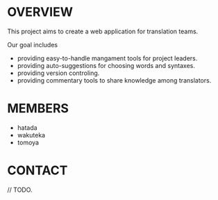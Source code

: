 # OVERVIEW

This project aims to create a web application for translation teams.

Our goal includes
- providing easy-to-handle mangament tools for project leaders.
- providing auto-suggestions for choosing words and syntaxes.
- providing version controling.
- providing commentary tools to share knowledge among translators.

# MEMBERS

- hatada
- wakuteka
- tomoya

# CONTACT

// TODO.


